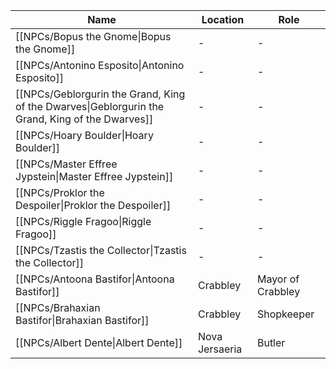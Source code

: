 | Name                                                                                                            | Location       | Role              |
| --------------------------------------------------------------------------------------------------------------- | -------------- | ----------------- |
| [[NPCs/Bopus the Gnome\|Bopus the Gnome]]                                                       | \-             | \-                |
| [[NPCs/Antonino Esposito\|Antonino Esposito]]                                                   | \-             | \-                |
| [[NPCs/Geblorgurin the Grand, King of the Dwarves\|Geblorgurin the Grand, King of the Dwarves]] | \-             | \-                |
| [[NPCs/Hoary Boulder\|Hoary Boulder]]                                                           | \-             | \-                |
| [[NPCs/Master Effree Jypstein\|Master Effree Jypstein]]                                         | \-             | \-                |
| [[NPCs/Proklor the Despoiler\|Proklor the Despoiler]]                                           | \-             | \-                |
| [[NPCs/Riggle Fragoo\|Riggle Fragoo]]                                                           | \-             | \-                |
| [[NPCs/Tzastis the Collector\|Tzastis the Collector]]                                           | \-             | \-                |
| [[NPCs/Antoona Bastifor\|Antoona Bastifor]]                                                     | Crabbley       | Mayor of Crabbley |
| [[NPCs/Brahaxian Bastifor\|Brahaxian Bastifor]]                                                 | Crabbley       | Shopkeeper        |
| [[NPCs/Albert Dente\|Albert Dente]]                                                             | Nova Jersaeria | Butler            |

